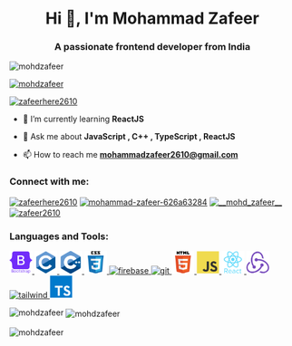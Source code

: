 <h1 align="center">Hi 👋, I'm Mohammad Zafeer</h1>
<h3 align="center">A passionate frontend developer from India</h3>

<p align="left"> <img src="https://komarev.com/ghpvc/?username=mohdzafeer&label=Profile%20views&color=0e75b6&style=flat" alt="mohdzafeer" /> </p>

<p align="left"> <a href="https://github.com/ryo-ma/github-profile-trophy"><img src="https://github-profile-trophy.vercel.app/?username=mohdzafeer" alt="mohdzafeer" /></a> </p>

<p align="left"> <a href="https://twitter.com/zafeerhere2610" target="blank"><img src="https://img.shields.io/twitter/follow/zafeerhere2610?logo=twitter&style=for-the-badge" alt="zafeerhere2610" /></a> </p>

- 🌱 I’m currently learning **ReactJS**

- 💬 Ask me about **JavaScript , C++ , TypeScript , ReactJS**

- 📫 How to reach me **mohammadzafeer2610@gmail.com**

<h3 align="left">Connect with me:</h3>
<p align="left">
<a href="https://twitter.com/zafeerhere2610" target="blank"><img align="center" src="https://raw.githubusercontent.com/rahuldkjain/github-profile-readme-generator/master/src/images/icons/Social/twitter.svg" alt="zafeerhere2610" height="30" width="40" /></a>
<a href="https://linkedin.com/in/mohammad-zafeer-626a63284" target="blank"><img align="center" src="https://raw.githubusercontent.com/rahuldkjain/github-profile-readme-generator/master/src/images/icons/Social/linked-in-alt.svg" alt="mohammad-zafeer-626a63284" height="30" width="40" /></a>
<a href="https://instagram.com/__mohd_zafeer__" target="blank"><img align="center" src="https://raw.githubusercontent.com/rahuldkjain/github-profile-readme-generator/master/src/images/icons/Social/instagram.svg" alt="__mohd_zafeer__" height="30" width="40" /></a>
<a href="https://www.leetcode.com/zafeer2610" target="blank"><img align="center" src="https://raw.githubusercontent.com/rahuldkjain/github-profile-readme-generator/master/src/images/icons/Social/leet-code.svg" alt="zafeer2610" height="30" width="40" /></a>
</p>

<h3 align="left">Languages and Tools:</h3>
<p align="left"> <a href="https://getbootstrap.com" target="_blank" rel="noreferrer"> <img src="https://raw.githubusercontent.com/devicons/devicon/master/icons/bootstrap/bootstrap-plain-wordmark.svg" alt="bootstrap" width="40" height="40"/> </a> <a href="https://www.cprogramming.com/" target="_blank" rel="noreferrer"> <img src="https://raw.githubusercontent.com/devicons/devicon/master/icons/c/c-original.svg" alt="c" width="40" height="40"/> </a> <a href="https://www.w3schools.com/cpp/" target="_blank" rel="noreferrer"> <img src="https://raw.githubusercontent.com/devicons/devicon/master/icons/cplusplus/cplusplus-original.svg" alt="cplusplus" width="40" height="40"/> </a> <a href="https://www.w3schools.com/css/" target="_blank" rel="noreferrer"> <img src="https://raw.githubusercontent.com/devicons/devicon/master/icons/css3/css3-original-wordmark.svg" alt="css3" width="40" height="40"/> </a> <a href="https://firebase.google.com/" target="_blank" rel="noreferrer"> <img src="https://www.vectorlogo.zone/logos/firebase/firebase-icon.svg" alt="firebase" width="40" height="40"/> </a> <a href="https://git-scm.com/" target="_blank" rel="noreferrer"> <img src="https://www.vectorlogo.zone/logos/git-scm/git-scm-icon.svg" alt="git" width="40" height="40"/> </a> <a href="https://www.w3.org/html/" target="_blank" rel="noreferrer"> <img src="https://raw.githubusercontent.com/devicons/devicon/master/icons/html5/html5-original-wordmark.svg" alt="html5" width="40" height="40"/> </a> <a href="https://developer.mozilla.org/en-US/docs/Web/JavaScript" target="_blank" rel="noreferrer"> <img src="https://raw.githubusercontent.com/devicons/devicon/master/icons/javascript/javascript-original.svg" alt="javascript" width="40" height="40"/> </a> <a href="https://reactjs.org/" target="_blank" rel="noreferrer"> <img src="https://raw.githubusercontent.com/devicons/devicon/master/icons/react/react-original-wordmark.svg" alt="react" width="40" height="40"/> </a> <a href="https://redux.js.org" target="_blank" rel="noreferrer"> <img src="https://raw.githubusercontent.com/devicons/devicon/master/icons/redux/redux-original.svg" alt="redux" width="40" height="40"/> </a> <a href="https://tailwindcss.com/" target="_blank" rel="noreferrer"> <img src="https://www.vectorlogo.zone/logos/tailwindcss/tailwindcss-icon.svg" alt="tailwind" width="40" height="40"/> </a> <a href="https://www.typescriptlang.org/" target="_blank" rel="noreferrer"> <img src="https://raw.githubusercontent.com/devicons/devicon/master/icons/typescript/typescript-original.svg" alt="typescript" width="40" height="40"/> </a> </p>

<p><img align="left" src="https://github-readme-stats.vercel.app/api/top-langs?username=mohdzafeer&show_icons=true&locale=en&layout=compact" alt="mohdzafeer" /></p>

<p>&nbsp;<img align="center" src="https://github-readme-stats.vercel.app/api?username=mohdzafeer&show_icons=true&locale=en" alt="mohdzafeer" /></p>

<p><img align="center" src="https://github-readme-streak-stats.herokuapp.com/?user=mohdzafeer&" alt="mohdzafeer" /></p>
